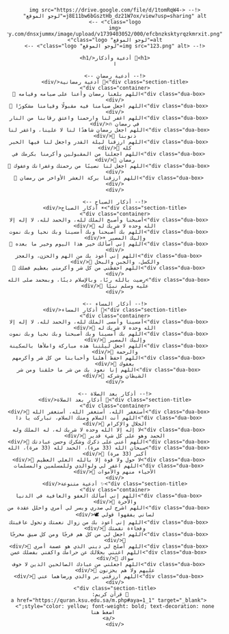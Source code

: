 <!DOCTYPE html>
<html lang="ar">
<head>
    <meta charset="UTF-8">
    <meta name="viewport" content="width=device-width, initial-scale=1.0">
    <title>أدعية وأذكار</title>
    <style>
        body {
            font-family: Arial, sans-serif;
            direction: rtl;
            text-align: center;
            background-image: url("https://res.cloudinary.com/dnsxjummx/image/upload/v1739403053/000/wprdgdh6lzoai0wyk4iy.png");
            /* background-image: url('777.png'); */
            background-size: cover;
            background-position: center;
            margin: 0;
            padding: 20px;
            position: relative;
        }
        .logo {
            position: absolute;
            top: 10px;
            left: 10px;
            width: 50px;
        }
        h1 {
            color: white;
            background: rgba(0, 0, 0, 0.5);
            display: inline-block;
            padding: 10px 20px;
            border-radius: 10px;
            font-size: 1.8em;
        }
        .container {
            display: grid;
            grid-template-columns: repeat(auto-fit, minmax(150px, 1fr));
            gap: 15px;
            max-width: 95%;
            margin: auto;
        }
        .dua-box {
            background: rgba(255, 255, 255, 0.9);
            padding: 15px;
            border-radius: 10px;
            box-shadow: 0 4px 6px rgba(0, 0, 0, 0.1);
            transition: transform 0.2s, box-shadow 0.2s, font-size 0.3s, background 0.3s;
            cursor: pointer;
            font-size: 1em;
        }
        .dua-box:hover {
            transform: translateY(-5px);
            box-shadow: 0 6px 12px rgba(0, 0, 0, 0.2);
        }
        .dua-box:active {
            transform: scale(1.1);
            font-size: 1.3em;
            background: rgba(255, 255, 200, 0.9);
        }
        .section-title {
            font-size: 1.3em;
            margin-top: 20px;
            color: white;
            background: rgba(0, 123, 255, 0.8);
            display: inline-block;
            padding: 8px 15px;
            border-radius: 5px;
            font-weight: bold;
        }
    </style>
</head>
<body>

    <!-- <img src="https://drive.google.com/file/d/1tomRqW4-j8E11bw6bGsztHb_dz21W7ox/view?usp=sharing" alt="لوجو الموقع" class="logo"> -->
    <img src="https://res.cloudinary.com/dnsxjummx/image/upload/v1739403052/000/efcbnzksktyrqzkmrxit.png" alt="لوجو الموقع" class="logo">
    <!-- <img src="123.png" alt="لوجو الموقع" class="logo"> -->

    <h1>📖 أدعية وأذكار</h1>
    ا

    <!-- أدعية رمضان -->
    <div class="section-title">🌙 أدعية رمضانية</div>
    <div class="container">
        <div class="dua-box">اللهم بلغنا رمضان وأعنا على صيامه وقيامه 🤲</div>
        <div class="dua-box">اللهم اجعل صيامنا فيه مقبولًا وقيامنا مشكورًا 🌙</div>
        <div class="dua-box">اللهم اغفر لنا وارحمنا واعتق رقابنا من النار في رمضان 🔥</div>
        <div class="dua-box">اللهم اجعل رمضان شاهدًا لنا لا علينا، واغفر لنا ذنوبنا 🌸</div>
        <div class="dua-box">اللهم ارزقنا ليلة القدر واجعل لنا فيها الخير كله 💫</div>
        <div class="dua-box">اللهم اجعلنا من المقبولين وأكرمنا بكرمك في رمضان 🤍</div>
        <div class="dua-box">اللهم اجعل لنا نصيبًا من رحمتك وغفرانك وعفوك 🙏</div>
        <div class="dua-box">اللهم ارزقنا بركة العشر الأواخر من رمضان 🤲</div>
    </div>

    <!-- أذكار الصباح -->
    <div class="section-title">☀ أذكار الصباح</div>
    <div class="container">
        <div class="dua-box">أصبحنا وأصبح الملك لله، والحمد لله، لا إله إلا الله وحده لا شريك له 🤲</div>
        <div class="dua-box">اللهم بك أصبحنا وبك أمسينا وبك نحيا وبك نموت وإليك المصير ☀</div>
        <div class="dua-box">اللهم إني أسألك خير هذا اليوم وخير ما بعده 🌿</div>
        <div class="dua-box">اللهم إني أعوذ بك من الهم والحزن، والعجز والكسل، والجبن والبخل 🙏</div>
        <div class="dua-box">اللهم احفظني من كل شر وأكرمني بعظيم فضلك 🤲</div>
        <div class="dua-box">رضيت بالله ربًا، وبالإسلام دينًا، وبمحمد صلى الله عليه وسلم نبيًا 🤍</div>
    </div>

    <!-- أذكار المساء -->
    <div class="section-title">🌙 أذكار المساء</div>
    <div class="container">
        <div class="dua-box">أمسينا وأمسى الملك لله، والحمد لله، لا إله إلا الله وحده لا شريك له 🤲</div>
        <div class="dua-box">اللهم بك أمسينا وبك أصبحنا وبك نحيا وبك نموت وإليك المصير 🌙</div>
        <div class="dua-box">اللهم اجعل ليلتنا هذه مباركة واملأها بالسكينة والرحمة 🤍</div>
        <div class="dua-box">اللهم احفظ أهلنا وأحبابنا من كل شر وأكرمهم بعفوك 🤲</div>
        <div class="dua-box">اللهم إنا نعوذ بك من شر ما خلقنا ومن شر الشيطان وشركه 🙏</div>
    </div>

    <!-- أذكار بعد الصلاة -->
    <div class="section-title">🕌 أذكار بعد الصلاة</div>
    <div class="container">
        <div class="dua-box">أستغفر الله، أستغفر الله، أستغفر الله 🤲</div>
        <div class="dua-box">اللهم أنت السلام ومنك السلام، تباركت يا ذا الجلال والإكرام 🕋</div>
        <div class="dua-box">لا إله إلا الله وحده لا شريك له، له الملك وله الحمد وهو على كل شيء قدير 🌿</div>
        <div class="dua-box">اللهم أعني على ذكرك وشكرك وحسن عبادتك 🙏</div>
        <div class="dua-box">سبحان الله (33 مرة)، الحمد لله (33 مرة)، الله أكبر (33 مرة) 💫</div>
        <div class="dua-box">لا حول ولا قوة إلا بالله العلي العظيم 🤍</div>
        <div class="dua-box">اللهم اغفر لي ولوالدي وللمسلمين والمسلمات الأحياء منهم والأموات 🤲</div>
    </div>
    <div class="section-title">✨ أدعية متنوعة</div>
    <div class="container">
        <div class="dua-box">اللهم إني أسألك العفو والعافية في الدنيا والآخرة 🤲</div>
        <div class="dua-box">اللهم اشرح لي صدري ويسر لي أمري واحلل عقدة من لساني يفقهوا قولي 🕊</div>
        <div class="dua-box">اللهم إني أعوذ بك من زوال نعمتك وتحول عافيتك وفجاءة نقمتك 🤍</div>
        <div class="dua-box">اللهم اجعل لي من كل هم فرجًا ومن كل ضيق مخرجًا 🙏</div>
        <div class="dua-box">اللهم أصلح لي ديني الذي هو عصمة أمري 🌿</div>
        <div class="dua-box">اللهم اغنني بحلالك عن حرامك واكفني بفضلك عمن سواك 💫</div>
        <div class="dua-box">اللهم اجعلني من عبادك الصالحين الذين لا خوف عليهم ولا هم يحزنون 🤲</div>
        <div class="dua-box">اللهم ارزقني بر والدي ورضاهما عني 🤍</div>
    </div>
    <div class="section-title">
        📖 قرآن كريم: 
        <a href="https://quran.ksu.edu.sa/m.php#aya=1_1" target="_blank" style="color: yellow; font-weight: bold; text-decoration: none;">
            اضغط هنا
        </a>
    </div>
    
</body>
</html>
